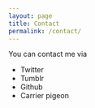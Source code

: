 ```yaml
---
layout: page
title: Contact
permalink: /contact/
---
```


You can contact me via

- Twitter
- Tumblr
- Github
- Carrier pigeon